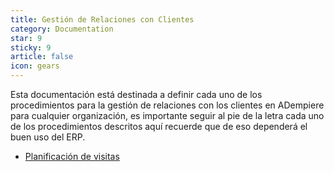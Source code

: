 ```yaml
---
title: Gestión de Relaciones con Clientes
category: Documentation
star: 9
sticky: 9
article: false
icon: gears
---
```


Esta documentación está destinada a definir cada uno de los procedimientos para la gestión de relaciones con los clientes en ADempiere para cualquier organización, es importante seguir al pie de la letra cada uno de los procedimientos descritos aquí recuerde que de eso dependerá el buen uso del ERP.

- [Planificación de visitas](visit-planning)
